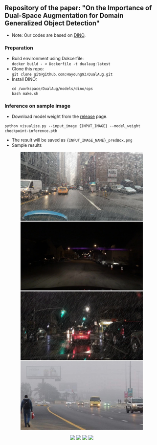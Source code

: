 ## Repository of the paper: "On the Importance of Dual-Space Augmentation for Domain Generalized Object Detection"
- Note: Our codes are based on [DINO](https://github.com/IDEA-Research/DINO).

### Preparation
- Build environment using Dokcerfile:  
    `docker build - < Dockerfile -t dualaug:latest`
- Clone this repo:  
    `git clone git@github.com:Hayoung93/DualAug.git`
- Install DINO:  
    ```
    cd /workspace/DualAug/models/dino/ops
    bash make.sh
    ```

### Inference on sample image
- Download model weight from the [release](https://github.com/Hayoung93/DualAug/releases) page.
```
python visualize.py --input_image {INPUT_IMAGE} --model_weight checkpoint-inference.pth
```
- The result will be saved as `{INPUT_IMAGE_NAME}_predBox.png`
- Sample results
<p align="center">
  <img src="samples/0b95721d-fb1789c4.jpg" width="400" />
  <img src="samples/0c7c9049-7e4e5ed5.jpg" width="400" />
  <img src="samples/3b2cc921-dd124456.jpg" width="400" />
  <img src="samples/foggy-036.jpg" width="400" /> 
</p>
<p align="center">
  <img src="samples/0b95721d-fb1789c4_predBox.jpg" width="400" />
  <img src="samples/0c7c9049-7e4e5ed5_predBox.jpg" width="400" />
  <img src="samples/3b2cc921-dd124456_predBox.jpg" width="400" />
  <img src="samples/foggy-036_predBox.jpg" width="400" /> 
</p>
